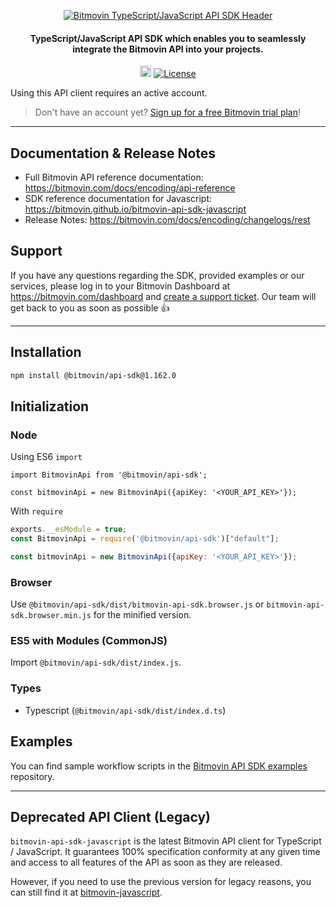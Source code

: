 <p align="center">
  <a href="https://www.bitmovin.com">
    <img alt="Bitmovin TypeScript/JavaScript API SDK Header" src="https://cdn.bitmovin.com/frontend/encoding/openapi-clients/readme-headers/ReadmeHeader_JS.png" >
  </a>

  <h4 align="center">
    TypeScript/JavaScript API SDK which enables you to seamlessly integrate the Bitmovin API into your projects.
  </h4>
  <p align="center">
    <a href="https://badge.fury.io/js/%40bitmovin%2Fapi-sdk"><img src="https://badge.fury.io/js/%40bitmovin%2Fapi-sdk.svg" alt="npm version" height="18"></a>
    <a href="LICENSE"><img src="https://img.shields.io/badge/License-MIT-yellow.svg" alt="License"></img></a>
  </p>
</p>

Using this API client requires an active account.

> Don't have an account yet? [Sign up for a free Bitmovin trial plan](https://dashboard.bitmovin.com/signup)!

---

## Documentation & Release Notes
+ Full Bitmovin API reference documentation: https://bitmovin.com/docs/encoding/api-reference
+ SDK reference documentation for Javascript: https://bitmovin.github.io/bitmovin-api-sdk-javascript
+ Release Notes: https://bitmovin.com/docs/encoding/changelogs/rest

## Support
If you have any questions regarding the SDK, provided examples or our services, please log in to your Bitmovin Dashboard at https://bitmovin.com/dashboard and [create a support ticket](https://bitmovin.com/dashboard/support/cases/create?tab=encoding). Our team will get back to you as soon as possible :+1:

---

## Installation

``` bash
npm install @bitmovin/api-sdk@1.162.0
```

## Initialization

### Node

Using ES6 `import`
```es6
import BitmovinApi from '@bitmovin/api-sdk';

const bitmovinApi = new BitmovinApi({apiKey: '<YOUR_API_KEY>'});
```

With `require`
```js
exports.__esModule = true;
const BitmovinApi = require('@bitmovin/api-sdk')["default"];

const bitmovinApi = new BitmovinApi({apiKey: '<YOUR_API_KEY>'});
```

### Browser

Use `@bitmovin/api-sdk/dist/bitmovin-api-sdk.browser.js` or `bitmovin-api-sdk.browser.min.js` for the minified version.

### ES5 with Modules (CommonJS)

Import `@bitmovin/api-sdk/dist/index.js`.

### Types

- Typescript (`@bitmovin/api-sdk/dist/index.d.ts`)

## Examples
You can find sample workflow scripts in the [Bitmovin API SDK examples](https://github.com/bitmovin/bitmovin-api-sdk-examples) repository.

---

## Deprecated API Client (Legacy)

`bitmovin-api-sdk-javascript` is the latest Bitmovin API client for TypeScript / JavaScript. It guarantees 100% specification conformity at any given time and access to all features of the API as soon as they are released. 

However, if you need to use the previous version for legacy reasons, you can still find it at [bitmovin-javascript](https://github.com/bitmovin/bitmovin-javascript). 
